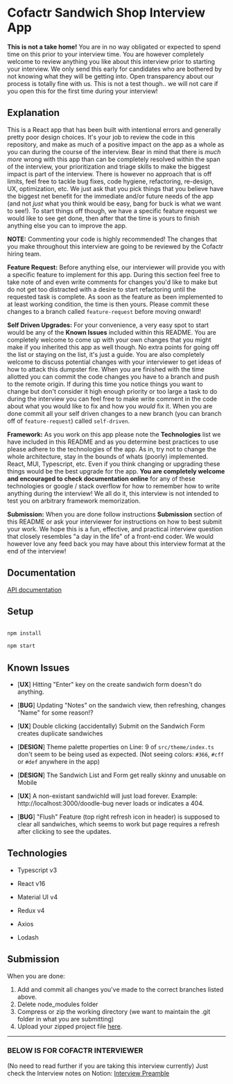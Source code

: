# Cofactr Sandwich Shop Interview App

**This is not a take home!** You are in no way obligated or expected to spend time on this prior to your interview time. You are however completely welcome to review anything you like about this interview prior to starting your interview. We only send this early for candidates who are bothered by not knowing what they will be getting into. Open transparency about our process is totally fine with us. This is not a test though.. we will not care if you open this for the first time during your interview!

## Explanation
This is a React app that has been built with intentional errors and generally pretty poor design choices. It's your job to review the code in this repository, and make as much of a positive impact on the app as a whole as you can during the course of the interview. Bear in mind that there is _much more_ wrong with this app than can be completely resolved within the span of the interview, your prioritization and triage skills to make the biggest impact is part of the interview. There is however no approach that is off limits, feel free to tackle bug fixes, code hygiene, refactoring, re-design, UX, optimization, etc. We just ask that you pick things that you believe have the biggest net benefit for the immediate and/or future needs of the app (and not _just_ what you think would be easy, bang for buck is what we want to see!). To start things off though, we have a specific feature request we would like to see get done, then after that the time is yours to finish anything else you can to improve the app.

**NOTE:** Commenting your code is highly recommended! The changes that you make throughout this interview are going to be reviewed by the Cofactr hiring team.

**Feature Request:** Before anything else, our interviewer will provide you with a specific feature to implement for this app. During this section feel free to take note of and even write comments for changes you'd like to make but do not get too distracted with a desire to start refactoring until the requested task is complete. As soon as the feature as been implemented to at least working condition, the time is then yours. Please commit these changes to a branch called `feature-request` before moving onward!

**Self Driven Upgrades:** For your convenience, a very easy spot to start would be any of the **Known Issues** included within this README. You are completely welcome to come up with your own changes that you might make if you inherited this app as well though. No extra points for going off the list or staying on the list, it's just a guide. You are also completely welcome to discuss potential changes with your interviewer to get ideas of how to attack this dumpster fire. When you are finished with the time allotted you can commit the code changes you have to a branch and push to the remote origin. If during this time you notice things you want to change but don't consider it high enough priority or too large a task to do during the interview you can feel free to make write comment in the code about what you would like to fix and how you _would_ fix it. When you are done commit all your self driven changes to a new branch (you can branch off of `feature-request`) called `self-driven`.

**Framework:** As you work on this app please note the **Technologies** list we have included in this README and as you determine best practices to use please adhere to the technologies of the app. As in, try not to change the whole architecture, stay in the bounds of whats (poorly) implemented. React, MUI, Typescript, etc. Even if you think changing or upgrading these things would be the best upgrade for the app. **You are completely welcome and encouraged to check documentation online** for any of these technologies or google / stack overflow for how to remember how to write anything during the interview! We all do it, this interview is not intended to test you on arbitrary framework memorization.

**Submission:** When you are done follow instructions **Submission** section of this README or ask your interviewer for instructions on how to best submit your work. We hope this is a fun, effective, and practical interview question that closely resembles "a day in the life" of a front-end coder. We would however love any feed back you may have about this interview format at the end of the interview!

## Documentation
[API documentation](https://github.com/Cofactr/sandwich-shop)

## Setup

```bash

npm install

npm start

```

## Known Issues

- [**UX**] Hitting "Enter" key on the create sandwich form doesn't do anything.

- [**BUG**] Updating "Notes" on the sandwich view, then refreshing, changes "Name" for some reason!?

- [**UX**] Double clicking (accidentally) Submit on the Sandwich Form creates duplicate sandwiches

- [**DESIGN**] Theme palette properties on Line: 9 of `src/theme/index.ts` don't seem to be being used as expected. (Not seeing colors: `#366`, `#cff` or `#def` anywhere in the app)

- [**DESIGN**] The Sandwich List and Form get really skinny and unusable on Mobile

- [**UX**] A non-existant sandwichId will just load forever. Example: http://localhost:3000/doodle-bug never loads or indicates a 404.

- [**BUG**] "Flush" Feature (top right refresh icon in header) is supposed to clear all sandwiches, which seems to work but page requires a refresh after clicking to see the updates.
  

## Technologies

- Typescript v3

- React v16

- Material UI v4

- Redux v4

- Axios

- Lodash


## Submission

When you are done:
1. Add and commit all changes you've made to the correct branches listed above.
2. Delete node_modules folder
3. Compress or zip the working directory (we want to maintain the .git folder in what you are submitting)
4. Upload your zipped project file [here](https://www.dropbox.com/request/NqUNBsA6LVlmnMztyoaQ).

---

### BELOW IS FOR COFACTR INTERVIEWER
(No need to read further if you are taking this interview currently)
Just check the Interview notes on Notion: [Interview Preamble](https://www.notion.so/React-Sample-App-Interview-daf931222f194d649b90ad1564d845bc)
